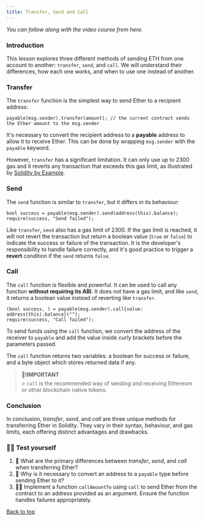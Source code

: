 ```yaml
---
title: Transfer, Send and Call
---
```


_You can follow along with the video course from here._

<a name="top"></a>

### Introduction

This lesson explores three different methods of sending ETH from one account to another: `transfer`, `send`, and `call`. We will understand their differences, how each one works, and when to use one instead of another.

### Transfer

The `transfer` function is the simplest way to send Ether to a recipient address:

```solidity
payable(msg.sender).transfer(amount); // the current contract sends the Ether amount to the msg.sender
```

It's necessary to convert the recipient address to a **payable** address to allow it to receive Ether. This can be done by wrapping `msg.sender` with the `payable` keyword.

However, `transfer` has a significant limitation. It can only use up to 2300 gas and it reverts any transaction that exceeds this gas limit, as illustrated by [Solidity by Example](https://solidity-by-example.org/sending-ether/).

### Send

The `send` function is similar to `transfer`, but it differs in its behaviour:

```solidity
bool success = payable(msg.sender).send(address(this).balance);
require(success, "Send failed");
```

Like `transfer`, `send` also has a gas limit of 2300. If the gas limit is reached, it will not revert the transaction but return a boolean value (`true` or `false`) to indicate the success or failure of the transaction. It is the developer's responsibility to handle failure correctly, and it's good practice to trigger a **revert** condition if the `send` returns `false`.

### Call

The `call` function is flexible and powerful. It can be used to call any function **without requiring its ABI**. It does not have a gas limit, and like `send`, it returns a boolean value instead of reverting like `transfer`.

```solidity
(bool success, ) = payable(msg.sender).call{value: address(this).balance}("");
require(success, "Call failed");
```

To send funds using the `call` function, we convert the address of the receiver to `payable` and add the value inside curly brackets before the parameters passed.

The `call` function returns two variables: a boolean for success or failure, and a byte object which stores returned data if any.

> 👀❗**IMPORTANT** <br> > `call` is the recommended way of sending and receiving Ethereum or other blockchain native tokens.

### Conclusion

In conclusion, _transfer_, _send_, and _call_ are three unique methods for transferring Ether in Solidity. They vary in their syntax, behaviour, and gas limits, each offering distinct advantages and drawbacks.

### 🧑‍💻 Test yourself

1. 📕 What are the primary differences between _transfer_, _send_, and _call_ when transferring Ether?
2. 📕 Why is it necessary to convert an address to a `payable` type before sending Ether to it?
3. 🧑‍💻 Implement a function `callAmountTo` using `call` to send Ether from the contract to an address provided as an argument. Ensure the function handles failures appropriately.

[Back to top](#top)
